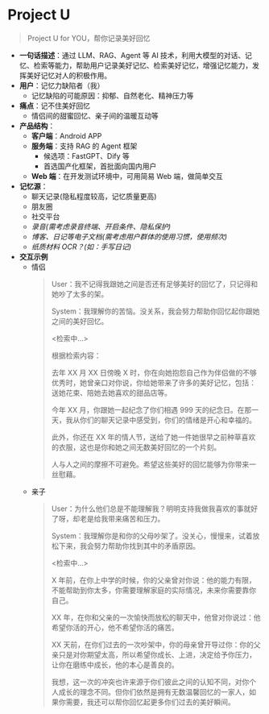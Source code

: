 # Project U
> Project U for YOU，帮你记录美好回忆

- **一句话描述**：通过 LLM、RAG、Agent 等 AI 技术，利用大模型的对话、记忆、检索等能力，帮助用户记录美好记忆、检索美好记忆，增强记忆能力，发挥美好记忆对人的积极作用。
- **用户**：记忆力缺陷者（我）
  - 记忆缺陷的可能原因：抑郁、自然老化、精神压力等
- **痛点**：记不住美好回忆
  - 情侣间的甜蜜回忆、亲子间的温暖互动等
- **产品结构**：
  - **客户端**：Android APP
  - **服务端**：支持 RAG 的 Agent 框架
    - 候选项：FastGPT、Dify 等
    - 首选国产化框架，首批面向国内用户
  - **Web 端**：在开发测试环境中，可用简易 Web 端，做简单交互
- **记忆源**：
  - 聊天记录(隐私程度较高，记忆质量更高)
  - 朋友圈
  - 社交平台
  - _录音(需考虑录音终端、开启条件、隐私保护)_
  - _博客、日记等电子文档(需考虑用户群体的使用习惯，使用频次)_
  - _纸质材料 OCR？(如：手写日记)_
- **交互示例**
  - 情侣
    > User：我不记得我跟她之间是否还有足够美好的回忆了，只记得和她吵了太多的架。
    > 
    > System：我理解你的苦恼。没关系，我会努力帮助你回忆起你跟她之间的美好回忆。
    > 
    > <检索中...>
    > 
    > 根据检索内容：
    >
    > 去年 XX 月 XX 日傍晚 X 时，你在向她抱怨自己作为伴侣做的不够优秀时，她曾亲口对你说，你给她带来了许多的美好记忆，包括：送她花束、陪她去她喜欢的甜品店等。
    > 
    > 今年 XX 月，你跟她一起纪念了你们相遇 999 天的纪念日。在那一天，我从你们的聊天记录中感受到，你们的情绪是开心和幸福的。
    > 
    > 此外，你还在 XX 年的情人节，送给了她一件她很早之前种草喜欢的衣服，这也是你和她之间无数美好回忆的一个片刻。
    > 
    > 人与人之间的摩擦不可避免。希望这些美好的回忆能够为你带来一丝慰藉。
  - 亲子
    > User：为什么他们总是不能理解我？明明支持我做我喜欢的事就好了呀，却老是给我带来痛苦和压力。
    > 
    > System：我理解你是和你的父母吵架了。没关心，慢慢来，试着放松下来，我会努力帮助你找到其中的矛盾原因。
    > 
    > <检索中...>
    > 
    > X 年前，在你上中学的时候，你的父亲曾对你说：他的能力有限，不能帮助到你太多，你需要理解家庭的实际情况，未来你需要靠你自己。
    > 
    > XX 年，在你和父亲的一次愉快而放松的聊天中，他曾对你说过：他希望你活的开心，他不希望你活的痛苦。
    > 
    > XX 天前，在你们过去的一次吵架中，你的母亲曾开导过你：你的父亲只是对你期望太高，所以希望你成长、上进，决定给予你压力，让你在磨练中成长，他的本心是善良的。
    > 
    > 我想，这一次的冲突也许来源于你们彼此之间的认知不同，对你个人成长的理念不同。但你们依然是拥有无数温馨回忆的一家人，如果你需要，我还可以帮你回忆起更多你们过去的美好瞬间。